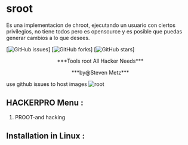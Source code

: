 # sroot
Es una implementacion de chroot, ejecutando un usuario con ciertos privilegios, no tiene todos pero es opensource y es posible que puedas generar cambios a lo que desees.


[![GitHub issues](https://img.shields.io/github/issues/technicaldada/hackerpro.svg)]
[![GitHub forks](https://img.shields.io/github/forks/technicaldada/hackerpro.svg)]
[![GitHub stars](https://img.shields.io/github/stars/technicaldada/hackerpro.svg)]

<p align="center">***Tools root All Hacker Needs***</p>
<p align="center">***by@Steven Metz***</p>


use github issues to host images
![root](https://user-images.githubusercontent.com/61888926/88115011-c5035500-cb7a-11ea-8a7f-1d2dbb5f9181.jpeg)


## HACKERPRO Menu :

1. PROOT-and hacking
## Installation in Linux :
